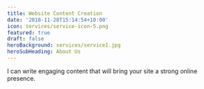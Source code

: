 ```yaml
---
title: Website Content Creation
date: '2018-11-28T15:14:54+10:00'
icon: services/service-icon-5.png
featured: true
draft: false
heroBackground: services/service1.jpg
heroSubHeading: About Us
---
```

I can write engaging content that will bring your site a strong online presence.
